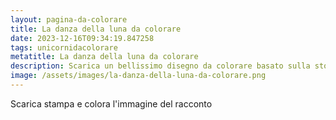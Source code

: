 ```yaml
---
layout: pagina-da-colorare
title: La danza della luna da colorare
date: 2023-12-16T09:34:19.847258
tags: unicornidacolorare
metatitle: La danza della luna da colorare
description: Scarica un bellissimo disegno da colorare basato sulla storia La danza della luna
image: /assets/images/la-danza-della-luna-da-colorare.png
---
```

Scarica stampa e colora l'immagine del racconto
        